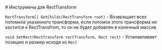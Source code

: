 ﻿﻿# Инструмены для RectTransform

`RectTransform[] GetChilds(RectTransform root)` - Возвращает всех потомков указанного трансформа, если потомок этого трансформа не кастится к RectTransfrom, то он не будет добавлен в конечный массив

`void SetRect(RectTransform rectTransform, Rect rect)` - Устанавливает позицию и размер исходя из `Rect`